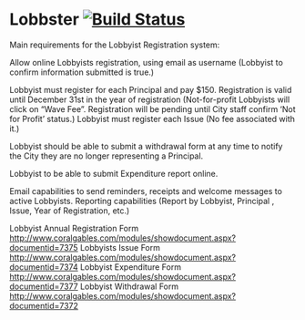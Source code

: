 # Lobbster [![Build Status](https://travis-ci.org/Code-for-Miami/lobbster.svg?branch=setup_travis_ci)](https://travis-ci.org/Code-for-Miami/lobbster)

Main requirements for the Lobbyist Registration system:
 
Allow online Lobbyists registration, using email as username (Lobbyist to confirm information submitted is true.)

Lobbyist must register for each Principal and pay $150. Registration is valid until December 31st in the year of registration (Not-for-profit Lobbyists will click on “Wave Fee”. Registration will be pending until City staff confirm ‘Not for Profit’ status.)
Lobbyist must register each Issue (No fee associated with it.)

Lobbyist should be able to submit a withdrawal form at any time to notify the City they are no longer representing a Principal.

Lobbyist to be able to submit Expenditure report online.

Email capabilities to send reminders, receipts and  welcome messages to active Lobbyists.
Reporting capabilities (Report by Lobbyist, Principal , Issue, Year of Registration, etc.)



Lobbyist Annual Registration Form
http://www.coralgables.com/modules/showdocument.aspx?documentid=7375
Lobbyists Issue Form
http://www.coralgables.com/modules/showdocument.aspx?documentid=7374
Lobbyist Expenditure Form
http://www.coralgables.com/modules/showdocument.aspx?documentid=7377
Lobbyist Withdrawal Form
http://www.coralgables.com/modules/showdocument.aspx?documentid=7372
